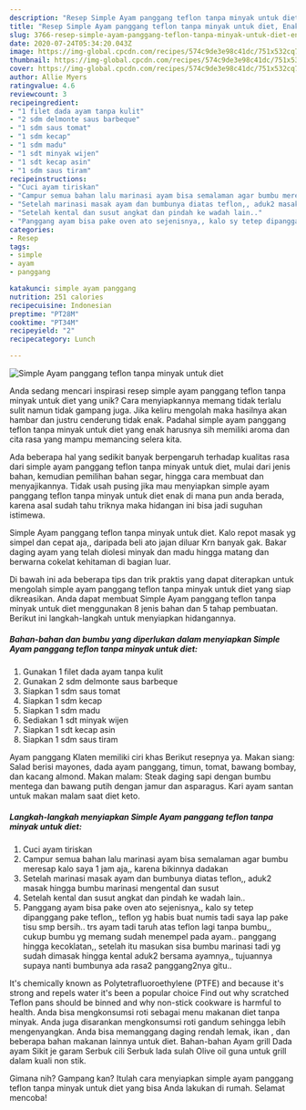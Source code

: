 ```yaml
---
description: "Resep Simple Ayam panggang teflon tanpa minyak untuk diet, Enak"
title: "Resep Simple Ayam panggang teflon tanpa minyak untuk diet, Enak"
slug: 3766-resep-simple-ayam-panggang-teflon-tanpa-minyak-untuk-diet-enak
date: 2020-07-24T05:34:20.043Z
image: https://img-global.cpcdn.com/recipes/574c9de3e98c41dc/751x532cq70/simple-ayam-panggang-teflon-tanpa-minyak-untuk-diet-foto-resep-utama.jpg
thumbnail: https://img-global.cpcdn.com/recipes/574c9de3e98c41dc/751x532cq70/simple-ayam-panggang-teflon-tanpa-minyak-untuk-diet-foto-resep-utama.jpg
cover: https://img-global.cpcdn.com/recipes/574c9de3e98c41dc/751x532cq70/simple-ayam-panggang-teflon-tanpa-minyak-untuk-diet-foto-resep-utama.jpg
author: Allie Myers
ratingvalue: 4.6
reviewcount: 3
recipeingredient:
- "1 filet dada ayam tanpa kulit"
- "2 sdm delmonte saus barbeque"
- "1 sdm saus tomat"
- "1 sdm kecap"
- "1 sdm madu"
- "1 sdt minyak wijen"
- "1 sdt kecap asin"
- "1 sdm saus tiram"
recipeinstructions:
- "Cuci ayam tiriskan"
- "Campur semua bahan lalu marinasi ayam bisa semalaman agar bumbu meresap kalo saya 1 jam aja,, karena bikinnya dadakan"
- "Setelah marinasi masak ayam dan bumbunya diatas teflon,, aduk2 masak hingga bumbu marinasi mengental dan susut"
- "Setelah kental dan susut angkat dan pindah ke wadah lain.."
- "Panggang ayam bisa pake oven ato sejenisnya,, kalo sy tetep dipanggang pake teflon,, teflon yg habis buat numis tadi saya lap pake tisu smp bersih.. trs ayam tadi taruh atas teflon lagi tanpa bumbu,, cukup bumbu yg memang sudah menempel pada ayam.. panggang hingga kecoklatan,, setelah itu masukan sisa bumbu marinasi tadi yg sudah dimasak hingga kental aduk2 bersama ayamnya,, tujuannya supaya nanti bumbunya ada rasa2 panggang2nya gitu.."
categories:
- Resep
tags:
- simple
- ayam
- panggang

katakunci: simple ayam panggang 
nutrition: 251 calories
recipecuisine: Indonesian
preptime: "PT28M"
cooktime: "PT34M"
recipeyield: "2"
recipecategory: Lunch

---
```



![Simple Ayam panggang teflon tanpa minyak untuk diet](https://img-global.cpcdn.com/recipes/574c9de3e98c41dc/751x532cq70/simple-ayam-panggang-teflon-tanpa-minyak-untuk-diet-foto-resep-utama.jpg)

Anda sedang mencari inspirasi resep simple ayam panggang teflon tanpa minyak untuk diet yang unik? Cara menyiapkannya memang tidak terlalu sulit namun tidak gampang juga. Jika keliru mengolah maka hasilnya akan hambar dan justru cenderung tidak enak. Padahal simple ayam panggang teflon tanpa minyak untuk diet yang enak harusnya sih memiliki aroma dan cita rasa yang mampu memancing selera kita.

Ada beberapa hal yang sedikit banyak berpengaruh terhadap kualitas rasa dari simple ayam panggang teflon tanpa minyak untuk diet, mulai dari jenis bahan, kemudian pemilihan bahan segar, hingga cara membuat dan menyajikannya. Tidak usah pusing jika mau menyiapkan simple ayam panggang teflon tanpa minyak untuk diet enak di mana pun anda berada, karena asal sudah tahu triknya maka hidangan ini bisa jadi suguhan istimewa.

Simple Ayam panggang teflon tanpa minyak untuk diet. Kalo repot masak yg simpel dan cepat aja,, daripada beli ato jajan diluar Krn banyak gak. Bakar daging ayam yang telah diolesi minyak dan madu hingga matang dan berwarna cokelat kehitaman di bagian luar.


Di bawah ini ada beberapa tips dan trik praktis yang dapat diterapkan untuk mengolah simple ayam panggang teflon tanpa minyak untuk diet yang siap dikreasikan. Anda dapat membuat Simple Ayam panggang teflon tanpa minyak untuk diet menggunakan 8 jenis bahan dan 5 tahap pembuatan. Berikut ini langkah-langkah untuk menyiapkan hidangannya.

<!--inarticleads1-->

##### Bahan-bahan dan bumbu yang diperlukan dalam menyiapkan Simple Ayam panggang teflon tanpa minyak untuk diet:

1. Gunakan 1 filet dada ayam tanpa kulit
1. Gunakan 2 sdm delmonte saus barbeque
1. Siapkan 1 sdm saus tomat
1. Siapkan 1 sdm kecap
1. Siapkan 1 sdm madu
1. Sediakan 1 sdt minyak wijen
1. Siapkan 1 sdt kecap asin
1. Siapkan 1 sdm saus tiram


Ayam panggang Klaten memiliki ciri khas Berikut resepnya ya. Makan siang: Salad berisi mayones, dada ayam panggang, timun, tomat, bawang bombay, dan kacang almond. Makan malam: Steak daging sapi dengan bumbu mentega dan bawang putih dengan jamur dan asparagus. Kari ayam santan untuk makan malam saat diet keto. 

<!--inarticleads2-->

##### Langkah-langkah menyiapkan Simple Ayam panggang teflon tanpa minyak untuk diet:

1. Cuci ayam tiriskan
1. Campur semua bahan lalu marinasi ayam bisa semalaman agar bumbu meresap kalo saya 1 jam aja,, karena bikinnya dadakan
1. Setelah marinasi masak ayam dan bumbunya diatas teflon,, aduk2 masak hingga bumbu marinasi mengental dan susut
1. Setelah kental dan susut angkat dan pindah ke wadah lain..
1. Panggang ayam bisa pake oven ato sejenisnya,, kalo sy tetep dipanggang pake teflon,, teflon yg habis buat numis tadi saya lap pake tisu smp bersih.. trs ayam tadi taruh atas teflon lagi tanpa bumbu,, cukup bumbu yg memang sudah menempel pada ayam.. panggang hingga kecoklatan,, setelah itu masukan sisa bumbu marinasi tadi yg sudah dimasak hingga kental aduk2 bersama ayamnya,, tujuannya supaya nanti bumbunya ada rasa2 panggang2nya gitu..


It&#39;s chemically known as Polytetrafluoroethylene (PTFE) and because it&#39;s strong and repels water it&#39;s been a popular choice Find out why scratched Teflon pans should be binned and why non-stick cookware is harmful to health. Anda bisa mengkonsumsi roti sebagai menu makanan diet tanpa minyak. Anda juga disarankan mengkonsumsi roti gandum sehingga lebih mengenyangkan. Anda bisa memanggang daging rendah lemak, ikan , dan beberapa bahan makanan lainnya untuk diet. Bahan-bahan Ayam grill Dada ayam Sikit je garam Serbuk cili Serbuk lada sulah Olive oil guna untuk grill dalam kuali non stik. 

Gimana nih? Gampang kan? Itulah cara menyiapkan simple ayam panggang teflon tanpa minyak untuk diet yang bisa Anda lakukan di rumah. Selamat mencoba!
